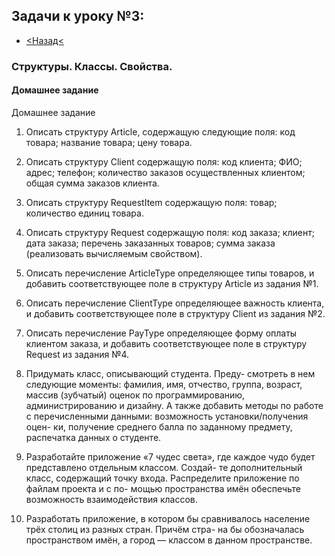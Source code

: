## Задачи к уроку №3:
- [<Назад<](https://github.com/GeorgiyIsaev/AStep2021.CSharp.Homeworks)

### Структуры. Классы. Свойства.

#### Домашнее задание

Домашнее задание

1.	Описать структуру Article, содержащую следующие
поля: код товара; название товара; цену товара.

2.	Описать структуру Client содержащую поля: код
клиента; ФИО; адрес; телефон; количество заказов
осуществленных клиентом; общая сумма заказов
клиента.

3.	Описать структуру RequestItem содержащую поля:
товар; количество единиц товара.

4.	Описать структуру Request содержащую поля: код
заказа; клиент; дата заказа; перечень заказанных товаров;
сумма заказа (реализовать вычисляемым свойством).

5.	Описать перечисление ArticleType определяющее
типы товаров, и добавить соответствующее поле
в структуру Article из задания №1.

6.	Описать перечисление ClientType определяющее
важность клиента, и добавить соответствующее поле
в структуру Client из задания №2.

7.	Описать перечисление PayType определяющее форму
оплаты клиентом заказа, и добавить соответствующее
поле в структуру Request из задания №4.

8.	Придумать класс, описывающий студента. Преду-
смотреть в нем следующие моменты: фамилия, имя,
отчество, группа, возраст, массив (зубчатый) оценок по
программированию, администрированию и дизайну.
А также добавить методы по работе с перечисленными
данными: возможность установки/получения оцен-
ки, получение среднего балла по заданному предмету,
распечатка данных о студенте.

9.	Разработайте приложение «7 чудес света», где каждое
чудо будет представлено отдельным классом. Создай-
те дополнительный класс, содержащий точку входа.
Распределите приложение по файлам проекта и с по-
мощью пространства имён обеспечьте возможность
взаимодействия классов.

10.	Разработать приложение, в котором бы сравнивалось
население трёх столиц из разных стран. Причём стра-
на бы обозначалась пространством имён, а город —
классом в данном пространстве.